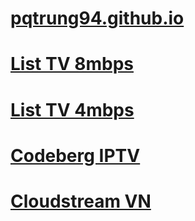 
# [pqtrung94.github.io](https://github.com/pqtrung94/pqtrung94.github.io)
# [List TV 8mbps](https://raw.githubusercontent.com/pqtrung94/pqtrung94.github.io/main/list-tv.m3u)
# [List TV 4mbps](https://raw.githubusercontent.com/pqtrung94/pqtrung94.github.io/main/list-tv1.m3u)
# [Codeberg IPTV](https://codeberg.org/pqtrung94/IPTV)
# [Cloudstream VN](https://codeberg.org/pqtrung94/Cloudstream.VN/raw/branch/main/repo.json)
